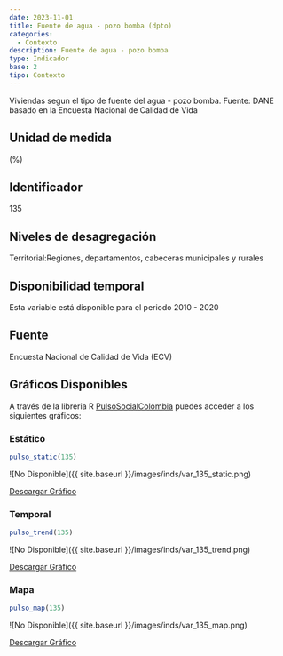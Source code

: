 ```yaml
---
date: 2023-11-01
title: Fuente de agua - pozo bomba (dpto)
categories:
  - Contexto
description: Fuente de agua - pozo bomba
type: Indicador
base: 2
tipo: Contexto
--- 
```


Viviendas segun el tipo de fuente del agua - pozo bomba.
Fuente: DANE basado en la Encuesta Nacional de Calidad de Vida

## Unidad de medida
(%)

## Identificador
135

## Niveles de desagregación
Territorial:Regiones, departamentos, cabeceras municipales y rurales

## Disponibilidad temporal
Esta variable está disponible para el periodo 2010 - 2020

## Fuente
Encuesta Nacional de Calidad de Vida (ECV)

## Gráficos Disponibles

A través de la libreria R [PulsoSocialColombia](https://github.com/pulsosocialcolombia/PulsoSocialColombia) puedes acceder a los siguientes gráficos:

### Estático

``` R
pulso_static(135)
```

![No Disponible]({{ site.baseurl }}/images/inds/var_135_static.png)

<a href='{{ site.baseurl }}/images/inds/var_135_static.png'>Descargar Gráfico</a>

### Temporal

``` R
pulso_trend(135)
```

![No Disponible]({{ site.baseurl }}/images/inds/var_135_trend.png)

<a href='{{ site.baseurl }}/images/inds/var_135_trend.png'>Descargar Gráfico</a>

### Mapa

``` R
pulso_map(135)
```

![No Disponible]({{ site.baseurl }}/images/inds/var_135_map.png)

<a href='{{ site.baseurl }}/images/inds/var_135_map.png'>Descargar Gráfico</a>